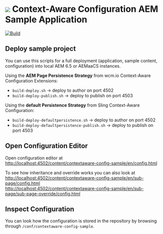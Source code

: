 <img src="https://wcm.io/images/favicon-16@2x.png"/> Context-Aware Configuration AEM Sample Application
=============================================
[![Build](https://github.com/wcm-io/io.wcm.caconfig.editor/workflows/Build/badge.svg?branch=develop)](https://github.com/wcm-io/io.wcm.caconfig.editor/actions?query=workflow%3ABuild+branch%3Adevelop)


Deploy sample project
---------------------

You can use this scripts for a full deployment (application, sample content, configuration) into local AEM 6.5 or AEMaaCS instances.

Using the **AEM Page Persistence Strategy** from wcm.io Context-Aware Configuration Extensions:

* `build-deploy.sh` -> deploy to author on port 4502
* `build-deploy-publish.sh` -> deploy to publish on port 4503

Using the **default Persistence Strategy** from Sling Context-Aware Configuration:

* `build-deploy-defaultpersistence.sh` -> deploy to author on port 4502
* `build-deploy-defaultpersistence-publish.sh` -> deploy to publish on port 4503


Open Configuration Editor
-------------------------

Open configuration editor at<br/>
[http://localhost:4502/content/contextaware-config-sample/en/config.html](http://localhost:4502/content/contextaware-config-sample/en/config.html)

To see how inheritance and override works you can also look at<br/>
[http://localhost:4502/content/contextaware-config-sample/en/sub-page/config.html](http://localhost:4502/content/contextaware-config-sample/en/sub-page/config.html)<br/>
[http://localhost:4502/content/contextaware-config-sample/en/sub-page/sub-page-override/config.html](http://localhost:4502/content/contextaware-config-sample/en/sub-page/sub-page-override/config.html)


Inspect Configuration
---------------------

You can look how the configuration is stored in the repository by browsing through `/conf/contextaware-config-sample`.
